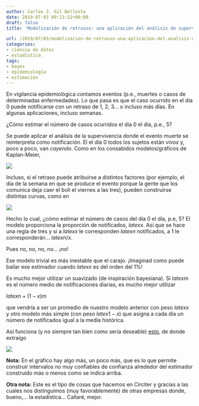 ```yaml
---
author: Carlos J. Gil Bellosta
date: 2019-07-03 09:13:52+00:00
draft: false
title: 'Modelización de retrasos: una aplicación del análisis de supervivencia'

url: /2019/07/03/modelizacion-de-retrasos-una-aplicacion-del-analisis-de-supervivencia/
categories:
- ciencia de datos
- estadística
tags:
- bayes
- epidemiología
- estimación
---
```





En vigilancia epidemiológica contamos eventos (p.e., muertes o casos de determinadas enfermedades). Lo que pasa es que el caso ocurrido en el día 0 puede notificarse con un retraso de 1, 2, 3... o incluso más días. En algunas aplicaciones, incluso semanas.







¿Cómo estimar el número de casos ocurridos el día 0 el día, p.e., 5?







Se puede aplicar el análisis de la supervivencia donde el evento muerte se reinterpreta como notificación. El el día 0 todos los sujetos están _vivos_ y, poco a poco, van _cayendo_. Como en los consabidos modelos/gráficos de Kaplan-Meier,







![](/wp-uploads/2019/07/kaplan-meier.jpeg)








Incluso, si el retraso puede atribuirse a distintos factores (por ejemplo, el día de la semana en que se produce el evento porque la gente que los comunica deja caer el boli el viernes a las tres), pueden construirse distintas curvas, como en







![](/wp-uploads/2019/07/kaplan-meier_2.jpeg)








Hecho lo cual, ¿cómo estimar el número de casos del día 0 el día, p.e, 5? El modelo proporciona la proporción de notificados, $latex x$. Así que se hace una regla de tres y si a $latex x$ le corresponden $latex n$ notificados, a 1 le corresponderán... $latex n/x$.







Pues no, no, no, no... ¡no!







Ese modelo trivial es más inestable que el carajo. ¡Imaginad como puede bailar ese estimador cuando $latex x$ es del orden del 1%!







Es mucho mejor utilizar un suavizado (de inspiración bayesiana). Si $latex m$ es el número medio de notificaciones diarias, es mucho mejor utilizar







$latex n + (1 - x) m$







que vendría a ser un promedio de nuestro modelo anterior con peso $latex x$ y otro modelo más simple (con peso $latex 1 -x$) que asigna a cada día un número de notificados igual a la media histórica.







Así funciona (y no siempre tan bien como sería deseable) [esto](https://momo.isciii.es/public/momocalor), de donde extraigo







![](/wp-uploads/2019/07/mortalidad_calor.png)








**Nota:** En el gráfico hay algo más, un poco más, que es lo que permite construir intervalos no muy confiables de confianza alrededor del estimador construido más o menos como se indica arriba.







**Otra nota:** Este es el tipo de cosas que hacemos en Circiter y gracias a las cuales nos distinguimos (muy favorablemente) de otras empresas donde, bueno,... la estadística... Callaré, mejor.



